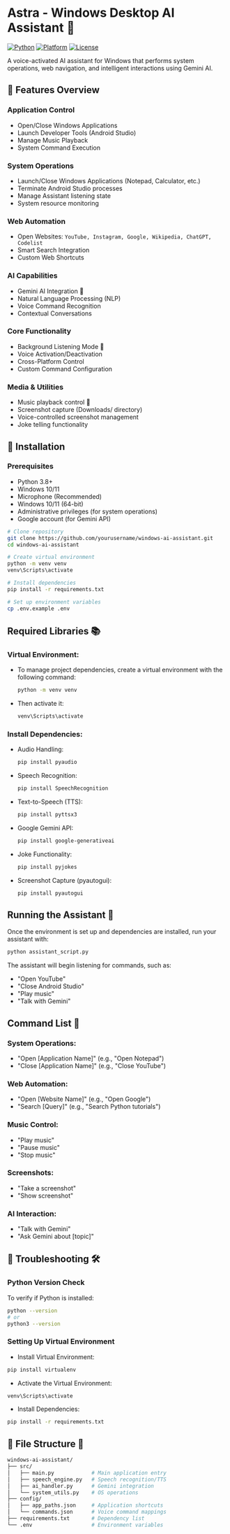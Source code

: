 # Astra - Windows Desktop AI Assistant 🤖

[![Python](https://img.shields.io/badge/Python-3.8%2B-blue?logo=python)](https://python.org)
[![Platform](https://img.shields.io/badge/Platform-Windows%2010%2B-lightgrey)](https://www.microsoft.com/windows)
[![License](https://img.shields.io/badge/License-MIT-green)](LICENSE)

A voice-activated AI assistant for Windows that performs system operations, web navigation, and intelligent interactions using Gemini AI.

## 🌟 Features Overview

### **Application Control**
- Open/Close Windows Applications
- Launch Developer Tools (Android Studio)
- Manage Music Playback
- System Command Execution

### **System Operations**
- Launch/Close Windows Applications (Notepad, Calculator, etc.)
- Terminate Android Studio processes
- Manage Assistant listening state
- System resource monitoring

### **Web Automation**
- Open Websites: 
  `YouTube, Instagram, Google, Wikipedia, ChatGPT, Codelist`
- Smart Search Integration
- Custom Web Shortcuts

### **AI Capabilities**
- Gemini AI Integration 🧠
- Natural Language Processing (NLP)
- Voice Command Recognition
- Contextual Conversations

### **Core Functionality**
- Background Listening Mode 🎤
- Voice Activation/Deactivation
- Cross-Platform Control
- Custom Command Configuration

### **Media & Utilities**
- Music playback control 🎤
- Screenshot capture (Downloads/ directory)
- Voice-controlled screenshot management
- Joke telling functionality

## 🚀 Installation

### **Prerequisites**
- Python 3.8+
- Windows 10/11
- Microphone (Recommended)
- Windows 10/11 (64-bit)
- Administrative privileges (for system operations)
- Google account (for Gemini API)

```bash
# Clone repository
git clone https://github.com/yourusername/windows-ai-assistant.git
cd windows-ai-assistant

# Create virtual environment
python -m venv venv
venv\Scripts\activate

# Install dependencies
pip install -r requirements.txt

# Set up environment variables
cp .env.example .env
```


## Required Libraries 📚

### **Virtual Environment:**
- To manage project dependencies, create a virtual environment with the following command:
  ```bash
  python -m venv venv
  ```
- Then activate it:
  ```bash
  venv\Scripts\activate
  ```
### **Install Dependencies:**
- Audio Handling:
  ```bash
  pip install pyaudio
  ```
- Speech Recognition:
  ```bash
  pip install SpeechRecognition
  ```
- Text-to-Speech (TTS):
  ```bash
  pip install pyttsx3
  ```
- Google Gemini API:
  ```bash
  pip install google-generativeai
  ```
- Joke Functionality:
  ```bash
  pip install pyjokes
  ```
- Screenshot Capture (pyautogui):
  ```bash
  pip install pyautogui
  ```

## Running the Assistant 🎤
Once the environment is set up and dependencies are installed, run your assistant with:
```bash
python assistant_script.py
```
The assistant will begin listening for commands, such as:
- "Open YouTube"
- "Close Android Studio"
- "Play music"
- "Talk with Gemini"
  
## Command List 📜

### **System Operations:**
- "Open [Application Name]" (e.g., "Open Notepad")
- "Close [Application Name]" (e.g., "Close YouTube")

### **Web Automation:**
- "Open [Website Name]" (e.g., "Open Google")
- "Search [Query]" (e.g., "Search Python tutorials")

### **Music Control:**
- "Play music"
- "Pause music"
- "Stop music"

### **Screenshots:**
- "Take a screenshot"
- "Show screenshot"

### **AI Interaction:**
- "Talk with Gemini"
- "Ask Gemini about [topic]"

## 🌟 Troubleshooting 🛠️

### **Python Version Check**
To verify if Python is installed:
```bash
python --version
# or
python3 --version
```

### **Setting Up Virtual Environment**

- Install Virtual Environment:
```bash
pip install virtualenv
```

- Activate the Virtual Environment:
```bash
venv\Scripts\activate
```

- Install Dependencies:
```bash
pip install -r requirements.txt
```

## 🌟 File Structure 📂
```bash
windows-ai-assistant/
├── src/
│   ├── main.py            # Main application entry
│   ├── speech_engine.py   # Speech recognition/TTS
│   ├── ai_handler.py      # Gemini integration
│   └── system_utils.py    # OS operations
├── config/
│   ├── app_paths.json     # Application shortcuts
│   └── commands.json      # Voice command mappings
├── requirements.txt       # Dependency list
└── .env                   # Environment variables
```
